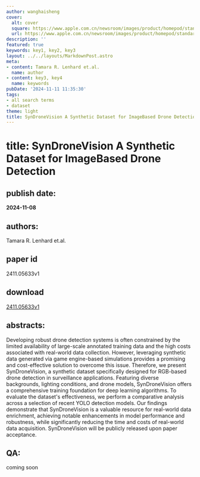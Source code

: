 ```yaml
---
author: wanghaisheng
cover:
  alt: cover
  square: https://www.apple.com.cn/newsroom/images/product/homepod/standard/Apple-HomePod-hero-230118_big.jpg.large_2x.jpg
  url: https://www.apple.com.cn/newsroom/images/product/homepod/standard/Apple-HomePod-hero-230118_big.jpg.large_2x.jpg
description: ''
featured: true
keywords: key1, key2, key3
layout: ../../layouts/MarkdownPost.astro
meta:
- content: Tamara R. Lenhard et.al.
  name: author
- content: key3, key4
  name: keywords
pubDate: '2024-11-11 11:35:30'
tags:
- all search terms
- dataset
theme: light
title: SynDroneVision A Synthetic Dataset for ImageBased Drone Detection
---
```


# title: SynDroneVision A Synthetic Dataset for ImageBased Drone Detection 
## publish date: 
**2024-11-08** 
## authors: 
  Tamara R. Lenhard et.al. 
## paper id
2411.05633v1
## download
[2411.05633v1](http://arxiv.org/abs/2411.05633v1)
## abstracts:
Developing robust drone detection systems is often constrained by the limited availability of large-scale annotated training data and the high costs associated with real-world data collection. However, leveraging synthetic data generated via game engine-based simulations provides a promising and cost-effective solution to overcome this issue. Therefore, we present SynDroneVision, a synthetic dataset specifically designed for RGB-based drone detection in surveillance applications. Featuring diverse backgrounds, lighting conditions, and drone models, SynDroneVision offers a comprehensive training foundation for deep learning algorithms. To evaluate the dataset's effectiveness, we perform a comparative analysis across a selection of recent YOLO detection models. Our findings demonstrate that SynDroneVision is a valuable resource for real-world data enrichment, achieving notable enhancements in model performance and robustness, while significantly reducing the time and costs of real-world data acquisition. SynDroneVision will be publicly released upon paper acceptance.
## QA:
coming soon
